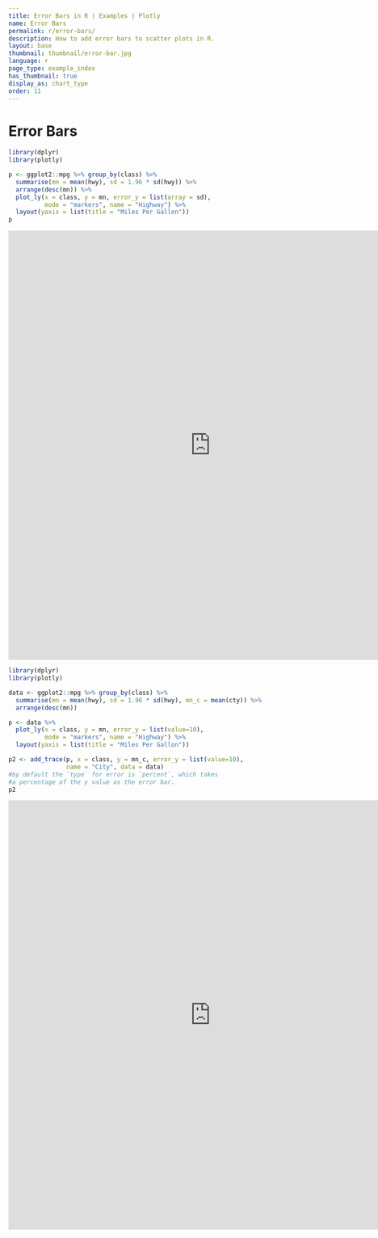 ```yaml
---
title: Error Bars in R | Examples | Plotly
name: Error Bars
permalink: r/error-bars/
description: How to add error bars to scatter plots in R.
layout: base
thumbnail: thumbnail/error-bar.jpg
language: r
page_type: example_index
has_thumbnail: true
display_as: chart_type
order: 11
---
```



# Error Bars


```r
library(dplyr)
library(plotly)

p <- ggplot2::mpg %>% group_by(class) %>%
  summarise(mn = mean(hwy), sd = 1.96 * sd(hwy)) %>%
  arrange(desc(mn)) %>%
  plot_ly(x = class, y = mn, error_y = list(array = sd),
          mode = "markers", name = "Highway") %>%
  layout(yaxis = list(title = "Miles Per Gallon"))
p
```

<iframe height="850" id="igraph" scrolling="no" seamless="seamless" src="https://plot.ly/~RPlotBot/2845.embed" width="800" frameBorder="0"></iframe>

```r
library(dplyr)
library(plotly)

data <- ggplot2::mpg %>% group_by(class) %>%
  summarise(mn = mean(hwy), sd = 1.96 * sd(hwy), mn_c = mean(cty)) %>%
  arrange(desc(mn))

p <- data %>%
  plot_ly(x = class, y = mn, error_y = list(value=10),
          mode = "markers", name = "Highway") %>%
  layout(yaxis = list(title = "Miles Per Gallon"))

p2 <- add_trace(p, x = class, y = mn_c, error_y = list(value=10),
                name = "City", data = data)
#by default the `type` for error is `percent`, which takes
#a percentage of the y value as the error bar.
p2
```

<iframe height="850" id="igraph" scrolling="no" seamless="seamless" src="https://plot.ly/~RPlotBot/2849.embed" width="800" frameBorder="0"></iframe>
